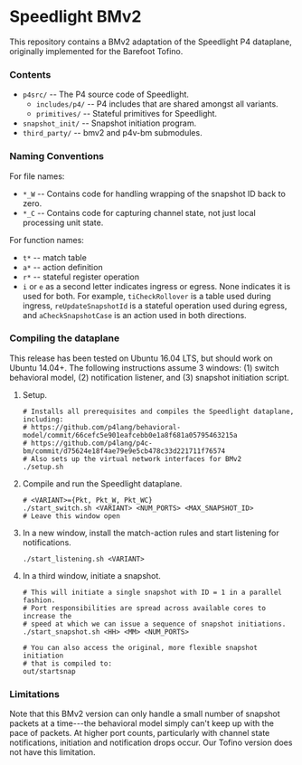 # Speedlight BMv2 #

This repository contains a BMv2 adaptation of the Speedlight P4 dataplane, originally implemented for the Barefoot Tofino. 

### Contents ###

- `p4src/` -- The P4 source code of Speedlight.
  - `includes/p4/` -- P4 includes that are shared amongst all variants.
  - `primitives/` -- Stateful primitives for Speedlight.
- `snapshot_init/` -- Snapshot initiation program.
- `third_party/` -- bmv2 and p4v-bm submodules.

### Naming Conventions ###

For file names:
- `*_W` -- Contains code for handling wrapping of the snapshot ID back to zero.
- `*_C` -- Contains code for capturing channel state, not just local processing unit state.

For function names:
- `t*` -- match table
- `a*` -- action definition
- `r*` -- stateful register operation
- `i` or `e` as a second letter indicates ingress or egress.  None indicates it is used for both.
For example, `tiCheckRollover` is a table used during ingress, `reUpdateSnapshotId` is a stateful operation used during egress, and `aCheckSnapshotCase` is an action used in both directions.

### Compiling the dataplane ###

This release has been tested on Ubuntu 16.04 LTS, but should work on Ubuntu 14.04+.
The following instructions assume 3 windows: (1) switch behavioral model, (2) notification listener, and (3) snapshot initiation script.

1. Setup.
	```
	# Installs all prerequisites and compiles the Speedlight dataplane, including:
	# https://github.com/p4lang/behavioral-model/commit/66cefc5e901eafcebb0e1a8f681a05795463215a
	# https://github.com/p4lang/p4c-bm/commit/d75624e18f4ae79e9e5cb478c33d221711f76574
	# Also sets up the virtual network interfaces for BMv2
	./setup.sh
	```

2. Compile and run the Speedlight dataplane.
	```
	# <VARIANT>={Pkt, Pkt_W, Pkt_WC}
	./start_switch.sh <VARIANT> <NUM_PORTS> <MAX_SNAPSHOT_ID>
	# Leave this window open
	```

3. In a new window, install the match-action rules and start listening for notifications.
	```
	./start_listening.sh <VARIANT>
	```

4. In a third window, initiate a snapshot.
	```
	# This will initiate a single snapshot with ID = 1 in a parallel fashion.
	# Port responsibilities are spread across available cores to increase the 
	# speed at which we can issue a sequence of snapshot initiations.
	./start_snapshot.sh <HH> <MM> <NUM_PORTS>

	# You can also access the original, more flexible snapshot initiation 
	# that is compiled to:
	out/startsnap
	```

### Limitations ###

Note that this BMv2 version can only handle a small number of snapshot packets at a time---the behavioral model simply can't keep up with the pace of packets.  At higher port counts, particularly with channel state notifications, initiation and notification drops occur.  Our Tofino version does not have this limitation.
